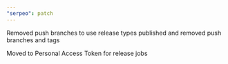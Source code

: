 ```yaml
---
"serpeo": patch
---
```


Removed push branches to use release types published and removed push branches and tags

Moved to Personal Access Token for release jobs
